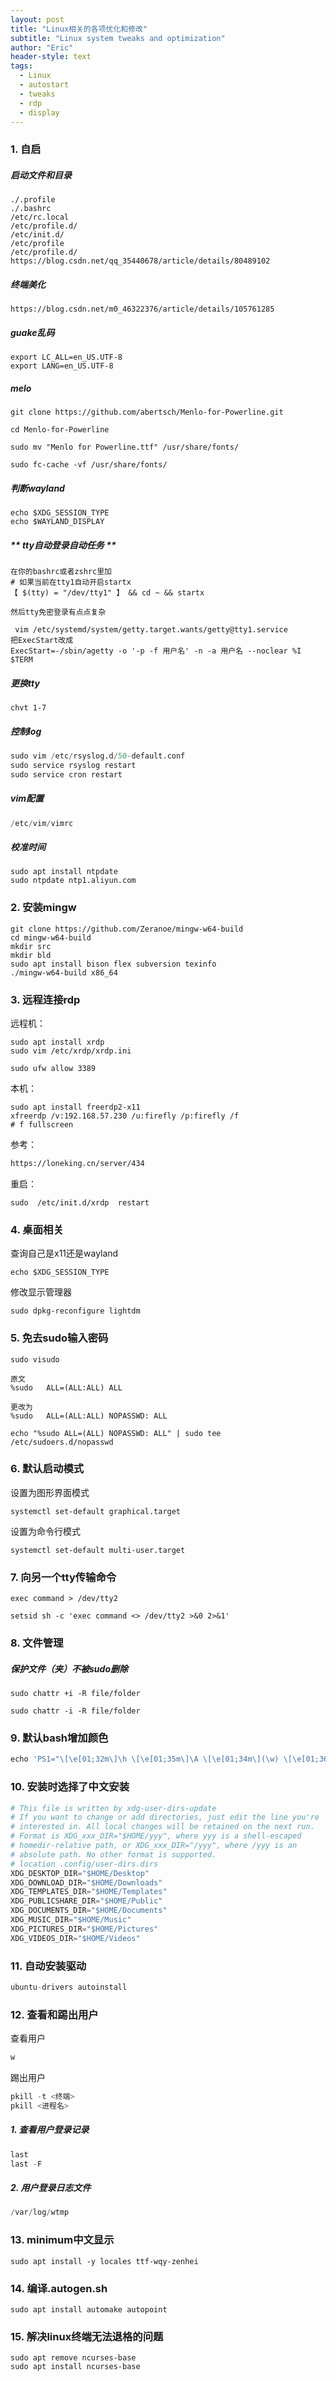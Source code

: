 ```yaml
---
layout: post
title: "Linux相关的各项优化和修改"
subtitle: "Linux system tweaks and optimization"
author: "Eric"
header-style: text
tags:
  - Linux
  - autostart
  - tweaks
  - rdp
  - display
---
```






### 1. 自启

##### 启动文件和目录

```shell
./.profile
./.bashrc
/etc/rc.local
/etc/profile.d/
/etc/init.d/
/etc/profile
/etc/profile.d/
https://blog.csdn.net/qq_35440678/article/details/80489102
```

##### 终端美化

```shell
https://blog.csdn.net/m0_46322376/article/details/105761285
```

##### guake乱码

```shell
export LC_ALL=en_US.UTF-8  
export LANG=en_US.UTF-8
```

##### melo

```shell
git clone https://github.com/abertsch/Menlo-for-Powerline.git 
 
cd Menlo-for-Powerline
 
sudo mv "Menlo for Powerline.ttf" /usr/share/fonts/ 
 
sudo fc-cache -vf /usr/share/fonts/
```

##### 判断wayland

```shell
echo $XDG_SESSION_TYPE
echo $WAYLAND_DISPLAY
```

##### ** tty自动登录自动任务 **

```shell
在你的bashrc或者zshrc里加
# 如果当前在tty1自动开启startx
【 $(tty) = "/dev/tty1" 】 && cd ~ && startx

然后tty免密登录有点点复杂

 vim /etc/systemd/system/getty.target.wants/getty@tty1.service
把ExecStart改成
ExecStart=-/sbin/agetty -o '-p -f 用户名' -n -a 用户名 --noclear %I $TERM
```

##### 更换tty

```shell
chvt 1-7
```

##### 控制log

```python
sudo vim /etc/rsyslog.d/50-default.conf
sudo service rsyslog restart
sudo service cron restart
```

##### vim配置

```python
/etc/vim/vimrc
```

##### 校准时间

```shell
sudo apt install ntpdate
sudo ntpdate ntp1.aliyun.com
```



### 2.  安装mingw

```shell
git clone https://github.com/Zeranoe/mingw-w64-build
cd mingw-w64-build
mkdir src
mkdir bld
sudo apt install bison flex subversion texinfo
./mingw-w64-build x86_64
```



### 3. 远程连接rdp

远程机：

```shell
sudo apt install xrdp
sudo vim /etc/xrdp/xrdp.ini

sudo ufw allow 3389
```

本机：

```shell
sudo apt install freerdp2-x11
xfreerdp /v:192.168.57.230 /u:firefly /p:firefly /f
# f fullscreen        
```

参考：

```html
https://loneking.cn/server/434
```

重启：

```shell
sudo  /etc/init.d/xrdp  restart
```



### 4. 桌面相关

查询自己是x11还是wayland

```shell
echo $XDG_SESSION_TYPE
```

修改显示管理器

```shell
sudo dpkg-reconfigure lightdm
```



### 5. 免去sudo输入密码

```shell
sudo visudo
```

```shell
原文
%sudo   ALL=(ALL:ALL) ALL

更改为
%sudo   ALL=(ALL:ALL) NOPASSWD: ALL
```

```shell
echo "%sudo ALL=(ALL) NOPASSWD: ALL" | sudo tee /etc/sudoers.d/nopasswd
```



### 6. 默认启动模式

设置为图形界面模式

```shell
systemctl set-default graphical.target
```

设置为命令行模式

```shell
systemctl set-default multi-user.target
```



### 7. 向另一个tty传输命令



```shell
exec command > /dev/tty2
```

```shell
setsid sh -c 'exec command <> /dev/tty2 >&0 2>&1'
```



### 8. 文件管理

##### 保护文件（夹）不被sudo删除

```shell
sudo chattr +i -R file/folder

sudo chattr -i -R file/folder
```



### 9. 默认bash增加颜色

```python
echo 'PS1="\[\e[01;32m\]\h \[\e[01;35m\]\A \[\e[01;34m\](\w) \[\e[01;36m\]\\$ \[\e[0m\]"' >> ~/.bashrc
```



### 10. 安装时选择了中文安装

```python
# This file is written by xdg-user-dirs-update
# If you want to change or add directories, just edit the line you're
# interested in. All local changes will be retained on the next run.
# Format is XDG_xxx_DIR="$HOME/yyy", where yyy is a shell-escaped
# homedir-relative path, or XDG_xxx_DIR="/yyy", where /yyy is an
# absolute path. No other format is supported.
# location .config/user-dirs.dirs
XDG_DESKTOP_DIR="$HOME/Desktop"
XDG_DOWNLOAD_DIR="$HOME/Downloads"
XDG_TEMPLATES_DIR="$HOME/Templates"
XDG_PUBLICSHARE_DIR="$HOME/Public"
XDG_DOCUMENTS_DIR="$HOME/Documents"
XDG_MUSIC_DIR="$HOME/Music"
XDG_PICTURES_DIR="$HOME/Pictures"
XDG_VIDEOS_DIR="$HOME/Videos"
```



### 11. 自动安装驱动

```python
ubuntu-drivers autoinstall
```



### 12. 查看和踢出用户

查看用户

```python
w
```

踢出用户

```python
pkill -t <终端>
pkill <进程名>
```

##### 1. 查看用户登录记录

```python
last
last -F
```

##### 2. 用户登录日志文件

```python
/var/log/wtmp
```



### 13. minimum中文显示

```shell
sudo apt install -y locales ttf-wqy-zenhei
```



### 14. 编译.autogen.sh

```shell
sudo apt install automake autopoint
```



### 15. 解决linux终端无法退格的问题

```shell
sudo apt remove ncurses-base
sudo apt install ncurses-base
```